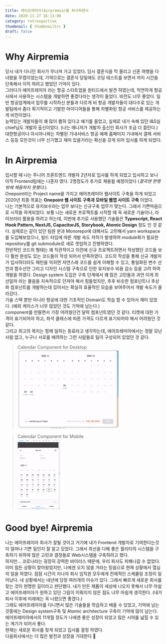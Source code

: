 ```yaml
---
title: 에어프레미아(Airpremia)를 퇴사하면서
date: 2020-11-27 16:11:00
category: retrospective
thumbnail: { thumbnailSrc }
draft: false
---
```


# Why Airpremia

당시 내가 다니던 회사가 무너져 가고 있었다. 당시 결혼식을 막 올리고 신혼 여행을 다녀왔을 무렵이었는데, 기억으로는 결혼식 당일에도 코딩 테스트를 보면서 까지 시간을 단축해서 이직 하려고 했었던 기억이 있다.  
그러다가 에어프레미아 라는 항공 스타트업을 원티드에서 발견 하였는데, 막연하게 항공사에서 사용하는 시스템을 개발하면 좋겠다라는 생각이 들었다.
비전도 너무 좋았다. 일반 항공업계에서 업무를 시작하신 분들과 다르게 비 항공 개발자들이 대다수로 있는 개발팀에서 좀더 획기적이고 기발한 아이디어들을 통해 차별화된 항공 서비스를 제공하는게 비전이었다.  
능력있는 개발자들이 꽤 많이 뽑혀 있다고 얘기를 들었고, 실제로 내가 속해 있던 I&S실 chief님도 개발자 출신이었다. (나는 매니저가 개발자 출신인 회사가 조금 더 끌린다.)  
대한항공이나 아시아나와는 차별된 기내서비스 항공 예매 홈페이지 기내에서 결제 서비스 등등 모든것이 너무 신기했고 재미 있을거라는 확신을 갖게 되어 입사를 하게 되었다.

# In Airpremia

입사할 때 나는 주니어 프론트엔드 개발자 2년차로 입사를 하게 되었고 입사하고 보니 아직 Frontend팀에는 나혼자 였다. 2명정도가 추가로 채용될 예정이었다 (_결국엔 한명밖에 채용하지 못했다._)  
Onepoint라는 Project name을 가지고 에어프레미아 웹사이트 구축을 하게 되었고 2020년 최종 목표는 **Onepoint 웹 사이트 구축과 모바일 웹앱 사이트 구축** 이었다.  
나는 기본적으로 유지보수라는 업무 보다는 신규구축 업무가 맞는다. 그래서 기쁜마음으로 시작을 하게되었다.
보통 나는 새로운 프로젝트를 시작할 때 꼭 새로운 기술이나, 라이브러리 활용을 하려고 하는데, 이번에 추가로 사용했던 기술들은 **Typescript, React Hook Pattern, NextJS, CapacitorJS, Storybook, Atomic Design** 정도 인 것 같다.
실제로는 같이 있던 팀원 분과 Monorepo에 대해서도 고민해서 yarn workspace를 도입해보았으나, 빌드 타임에 따른 개발 속도 저하가 발생하여 module화가 필요한 repository를 git submodule로 새로 셋업하고 진행하였다.  
전반적인 코드의 형태는 꽤 직관적이고 이전에 신규 프로젝트하면서 작성했던 코드들 보다 훨씬 완성도 있는 코드들이 작성 되어서 만족하였다.
코드의 작성을 통해 신규 개발자가 입사하더라도 패턴을 익히면 자연스레 코드를 쉽게 이해할 수 있고, 통일화된 변수 선언과 함수선언 그리고 디자인 시스템 구축으로 인한 유지보수 비용 감소 등을 고려 하여 개발을 하였다.
Design system 도입은 구축 단계에서 꽤 많은 고민들과 과연 이게 최선일까 라는 물음을 지속적으로 던져야 해서 힘들었지만, 추후 비슷한 컴포넌트나 추상화 컴포넌트를 개발하는데 있어서는 확실히 효율적인 모습을 보여주어서 개발 속도가 올라갔다.  
기술 스택 뿐만 아니라 항공에 대한 기초적인 Domain도 학습 할 수 있어서 재미 있었다. (예외 케이스가 너무 많았던 것도 기억에 남는다.)  
component를 만들면서 가장 어려웠던건 달력 컴포넌트였던 것 같다. 티켓에 대한 가격이 표기되어야 하고, 좌석 클래스에 따른 가격도 다르게 표기되어야 해서 어려웠던 것 같다.  
그리고 최고의 복지는 함께 일하는 동료라고 생각하는데, 에어프레미아에서는 정말 모난 사람 없고, 누구나 서로를 배려하는 그런 사람들로 팀이 구성되어 있었던 것 같다.

> Calendar Component for Desktop  
> ![Calendar desktop](./gif/desktop_calendar.gif)

> Calendar Component for Mobile  
> ![Calendar mobile](./gif/mobile_calendar.gif)

# Good bye! Airpremia

나는 에어프레미아 회사가 잘될 것이고 거기에 내가 Frontend 개발자로 기여한다는것이 얼마나 기쁜 일인지 잘 알고 있었다. 그래서 최선을 다해 좋은 퀄리티의 시스템을 구축하기 위하여 많은 고민과 결정들로 Web시스템을 구축하려고 했다.  
하지만... 코로나라는 굉장히 강력한 바이러스 때문에, 우리 회사도 피해나갈 수 없었다. 이미 힘든 상황이 찾아왔었지만, 나에겐 오지 않을 거라는 믿음으로 현재 상황에서 열심히 일을 하였다. 점점 시간이 지나자 회사 임직원 모두에게 전체적인 스케쥴링 조정이 일어났다.
내 상황에서는 내년에 당장 여러개의 이슈가 있다. 그래서 빠르게 새로운 회사를 찾는 것이 현명한 길이라고 판단했다.
내가 만든 제품이 세상에 나오지 못해서 너무 아쉽고 에어프레미아가 원하고 있던 그림이 이뤄지지 않은 점도 너무 아쉽게 생각한다. (내가 퇴사 이후에 미래에는 꼭 나왔으면 좋겠다.)  
그래도 에어프레미아를 다니면서 많은 기술들을 학습하고 배울 수 있었고, 기억에 남는 것중에는 Design system구축 및 Atomic architecture 구축이 기억에 많이 남는다.  
에어프레미아에서의 11개월 정도가 나에겐 좋은 성장이 되었고 많은 시야를 넓힐 수 있는 계기가 되어서 좋다.  
현재는 새로운 회사를 찾게 되었고 입사를 결정 하였다.  
다음회사에서는 더 많은 발전과 성장을 기대한다 🥸
